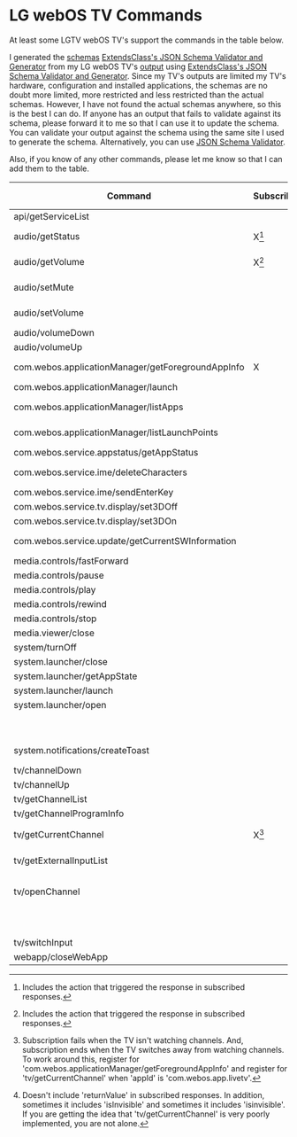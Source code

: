 # LG webOS TV Commands

At least some LGTV webOS TV's support the commands in the table below.

I generated the [schemas](../../src/bridge/lib/backend/schemas/schemas/) [ExtendsClass's JSON Schema Validator and Generator](https://extendsclass.com/json-schema-validator.html) from my LG webOS TV's [output](../../src/bridge/lib/backend/schemas/examples/) using [ExtendsClass's JSON Schema Validator and Generator](https://extendsclass.com/json-schema-validator.html). Since my TV's outputs are limited my TV's hardware, configuration and installed applications, the schemas are no doubt more limited, more restricted and less restricted than the actual schemas. However, I have not found the actual schemas anywhere, so this is the best I can do. If anyone has an output that fails to validate against its schema, please forward it to me so that I can use it to update the schema. You can validate your output against the schema using the same site I used to generate the schema. Alternatively, you can use [JSON Schema Validator](https://www.jsonschemavalidator.net).

Also, if you know of any other commands, please let me know so that I can add them to the table.

| Command                                           | Subscribable | Payload                   | Response Schema |
|---                                                |---           |---                        |-- |
| api/getServiceList                                |              |                           | [service-list](../../src/bridge/lib/backend/schemas/schemas/service-list.json) |
| audio/getStatus                                   | X[^1]        |                           | [audio-status](../../src/bridge/lib/backend/schemas/schemas/audio-status.json) |
| audio/getVolume                                   | X[^1]        |                           | [audio-status](../../src/bridge/lib/backend/schemas/schemas/audio-status.json) |
| audio/setMute                                     |              | { mute: boolean }         | [success](../../src/bridge/lib/backend/schemas/schemas/success.json) |
| audio/setVolume                                   |              | { volume: number }        | [success](../../src/bridge/lib/backend/schemas/schemas/success.json) |
| audio/volumeDown                                  |              |                           | [success](../../src/bridge/lib/backend/schemas/schemas/success.json) |
| audio/volumeUp                                    |              |                           | [success](../../src/bridge/lib/backend/schemas/schemas/success.json) |
| com.webos.applicationManager/getForegroundAppInfo | X            |                           | [foreground-app-info](../../src/bridge/lib/backend//schemas/schemas/foreground-app-info.json) |
| com.webos.applicationManager/launch               |              | { id: string }            | [success](../../src/bridge/lib/backend/schemas/schemas/success.json) |
| com.webos.applicationManager/listApps             |              |                           | [application-list](../../src/bridge/lib/backend/schemas/schemas/application-list.json) |
| com.webos.applicationManager/listLaunchPoints     |              |                           | [launch-point-list](../../src/bridge/lib/backend/schemas/schemas/launch-point-list.json) |
| com.webos.service.appstatus/getAppStatus          |              |                           | ??? |
| com.webos.service.ime/deleteCharacters            |              | { count: integer }        | [success](../../src/bridge/lib/backend/schemas/schemas/success.json) |
| com.webos.service.ime/sendEnterKey                |              |                           | [success](../../src/bridge/lib/backend/schemas/schemas/success.json) |
| com.webos.service.tv.display/set3DOff             |              |                           | ??? |
| com.webos.service.tv.display/set3DOn              |              |                           | ??? |
| com.webos.service.update/getCurrentSWInformation  |              |                           | [sw-information](../../src/bridge/lib/backend/schemas/schemas/sw-information.json) |
| media.controls/fastForward                        |              |                           | [success](../../src/bridge/lib/backend/schemas/schemas/success.json) |
| media.controls/pause                              |              |                           | [success](../../src/bridge/lib/backend/schemas/schemas/success.json) |
| media.controls/play                               |              |                           | [success](../../src/bridge/lib/backend/schemas/schemas/success.json) |
| media.controls/rewind                             |              |                           | [success](../../src/bridge/lib/backend/schemas/schemas/success.json) |
| media.controls/stop                               |              |                           | [success](../../src/bridge/lib/backend/schemas/schemas/success.json) |
| media.viewer/close                                |              | ???                       | ??? |
| system/turnOff                                    |              |                           | [success](../../src/bridge/lib/backend/schemas/schemas/success.json) |
| system.launcher/close                             |              | ???                       | ??? |
| system.launcher/getAppState                       |              | ???                       | ??? |
| system.launcher/launch                            |              | { id: string }            | ??? |
| system.launcher/open                              |              | { id: string }            | [success](../../src/bridge/lib/backend/schemas/schemas/success.json) |
|                                                   |              |                           | [launcher-open](../../src/bridge/lib/backend/schemas/schemas/launcher-open.json) |
| system.notifications/createToast                  |              | { message: string }       | [success](../../src/bridge/lib/backend/schemas/schemas/success.json) |
| tv/channelDown                                    |              |                           | [success](../../src/bridge/lib/backend/schemas/schemas/success.json) |
| tv/channelUp                                      |              |                           | [success](../../src/bridge/lib/backend/schemas/schemas/success.json) |
| tv/getChannelList                                 |              |                           | [channel-list](../../src/bridge/lib/backend/schemas/schemas/channel-list.json) |
| tv/getChannelProgramInfo                          |              | ???                       | ??? |
| tv/getCurrentChannel                              | X[^2]        |                           | [current-channel](../../src/bridge/lib/backend/schemas/schemas/current-channel.json)[^3] |
| tv/getExternalInputList                           |              |                           | [external-input-list](../../src/bridge/lib/backend/schemas/schemas/external-input-list.json) |
| tv/openChannel                                    |              | { channelNumber: string } | [success](../../src/bridge/lib/backend/schemas/schemas/success.json) |
|                                                   |              | { channelId: string }     | |
| tv/switchInput                                    |              | { inputId: string }       | [success](../../src/bridge/lib/backend/schemas/schemas/success.json) |
| webapp/closeWebApp                                |              | ???                       | ??? |

[^1]: Includes the action that triggered the response in subscribed responses.
[^2]: Subscription fails when the TV isn't watching channels. And, subscription ends when the TV switches away from watching channels. To work around this, register for 'com.webos.applicationManager/getForegroundAppInfo' and register for 'tv/getCurrentChannel' when 'appId' is 'com.webos.app.livetv'.
[^3]: Doesn't include 'returnValue' in subscribed responses. In addition, sometimes it includes 'isInvisible' and sometimes it includes 'isinvisible'. If you are getting the idea that 'tv/getCurrentChannel' is very poorly implemented, you are not alone.
